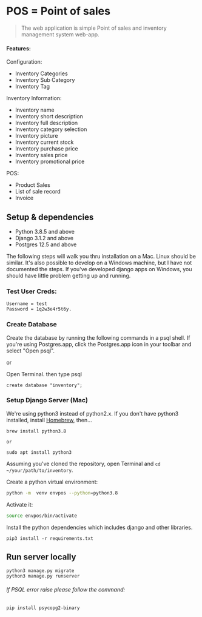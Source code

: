 # POS = Point of sales
> The web application is simple Point of sales and inventory management system web-app.
 #### Features:
 Configuration:
 -  Inventory Categories
 -  Inventory Sub Category
 -  Inventory Tag
 
 Inventory Information:
 - Inventory name 
 - Inventory short description  
 - Inventory full description  
 - Inventory category selection  
 - Inventory picture 
 - Inventory current stock
 - Inventory purchase price
 - Inventory sales price
 - Inventory promotional price
 
 POS:
 - Product Sales
 - List of sale record
 - Invoice 

## Setup & dependencies

- Python 3.8.5 and above
- Django 3.1.2 and above
- Postgres 12.5 and above

The following steps will walk you thru installation on a Mac. Linux should be similar.
It's also possible to develop on a Windows machine, but I have not documented the steps.
If you've developed django apps on Windows, you should have little problem getting
up and running.

### Test User Creds:

```
Username = test
Password = 1q2w3e4r5t6y.
```

### Create Database

Create the database by running the following commands in a psql shell. If you're using
Postgres.app, click the Postgres.app icon in your toolbar and select "Open psql".

or 

Open Terminal. then type psql

```
create database "inventory";

```


### Setup Django Server (Mac)

We're using python3 instead of python2.x. If you don't have python3 installed,
install [Homebrew](http://brew.sh), then…

```
brew install python3.8

or

sudo apt install python3
```

Assuming you've cloned the repository, open Terminal and `cd ~/your/path/to/inventory`.

Create a python virtual environment:

```bash
python -m  venv envpos --python=python3.8
```

Activate it:

```bash
source envpos/bin/activate
```

Install the python dependencies which includes django and other libraries.

```
pip3 install -r requirements.txt
```


## Run server locally

```
python3 manage.py migrate
python3 manage.py runserver
```

###### If PSQL error raise please follow the command:
```pip install psycopg2-binary```

